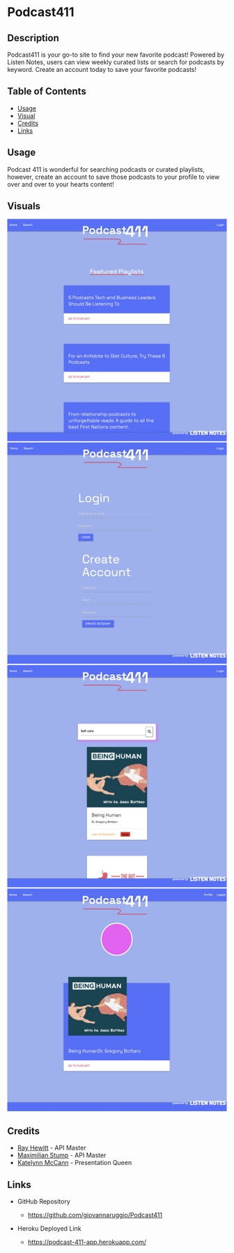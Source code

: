 # Podcast411

## Description

Podcast411 is your go-to site to find your new favorite podcast! Powered by Listen Notes, users can view weekly curated lists or search for podcasts by keyword. Create an account today to save your favorite podcasts!

## Table of Contents

- [Usage](#usage)
- [Visual](#visual) 
- [Credits](#credits)
- [Links](#links)

## Usage

Podcast 411 is wonderful for searching podcasts or curated playlists, however, create an account to save those podcasts to your profile to view over and over to your hearts content!

## Visuals

<img src="./visuals/Home.jpg" alt="Homepage"/>
<img src="./visuals/Login.jpg" alt="Login/Create Account"/>
<img src="./visuals/Search.jpg" alt="Search Results"/>
<img src="./visuals/Profile.jpg" alt="Profile Page"/>


## Credits

- [Ray Hewitt](https://github.com/Rayman244) - API Master
- [Maximilian Stump](https://github.com/MaxStump13) - API Master
- [Katelynn McCann](https://github.com/katelynndonahue) - Presentation Queen

## Links

- GitHub Repository
    - https://github.com/giovannaruggio/Podcast411
    

- Heroku Deployed Link
    - https://podcast-411-app.herokuapp.com/


